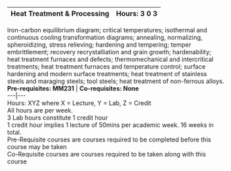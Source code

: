 **Heat Treatment & Processing** | **Hours: 3 0 3**  
---|---  
Iron-carbon equilibrium diagram; critical temperatures; isothermal and continuous cooling transformation diagrams; annealing, normalizing, spheroidizing, stress relieving; hardening and tempering; temper embrittlement; recovery recrystalliation and grain growth; hardenability; heat treatment furnaces and defects; thermomechanical and intercritical treatments; heat treatment furnaces and temperature control; surface hardening and modern surface treatments; heat treatment of stainless steels and maraging steels; tool steels; heat treatment of non-ferrous alloys.
**Pre-requisites: MM231** | **Co-requisites: None**  
---|---  
Hours: XYZ where X = Lecture, Y = Lab, Z = Credit  
All hours are per week.  
3 Lab hours constitute 1 credit hour  
1 credit hour implies 1 lecture of 50mins per academic week. 16 weeks in total.  
Pre-Requisite courses are courses required to be completed before this course may be taken  
Co-Requisite courses are courses required to be taken along with this course
